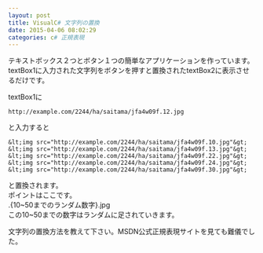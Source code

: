 ```yaml
---
layout: post
title: VisualC# 文字列の置換
date: 2015-04-06 08:02:29
categories: c# 正規表現
---
```

<p>テキストボックス２つとボタン１つの簡単なアプリケーションを作っています。<br>
textBox1に入力された文字列をボタンを押すと置換されたtextBox2に表示させるだけです。</p>

<p>textBox1に</p>

```
http://example.com/2244/ha/saitama/jfa4w09f.12.jpg
```

<p>と入力すると</p>

```
&lt;img src="http://example.com/2244/ha/saitama/jfa4w09f.10.jpg"&gt;
&lt;img src="http://example.com/2244/ha/saitama/jfa4w09f.13.jpg"&gt;
&lt;img src="http://example.com/2244/ha/saitama/jfa4w09f.22.jpg"&gt;
&lt;img src="http://example.com/2244/ha/saitama/jfa4w09f.24.jpg"&gt;
&lt;img src="http://example.com/2244/ha/saitama/jfa4w09f.30.jpg"&gt;
```

<p>と置換されます。<br>
ポイントはここです。<br>
.{10~50までのランダム数字}.jpg<br>
この10~50までの数字はランダムに足されていきます。</p>

<p>文字列の置換方法を教えて下さい。MSDN公式正規表現サイトを見ても難儀でした。</p>
